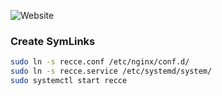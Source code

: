 ![Website](https://img.shields.io/website?url=https%3A%2F%2Faneur.info%2Frecce)

### Create SymLinks

```bash
sudo ln -s recce.conf /etc/nginx/conf.d/
sudo ln -s recce.service /etc/systemd/system/
sudo systemctl start recce
```
